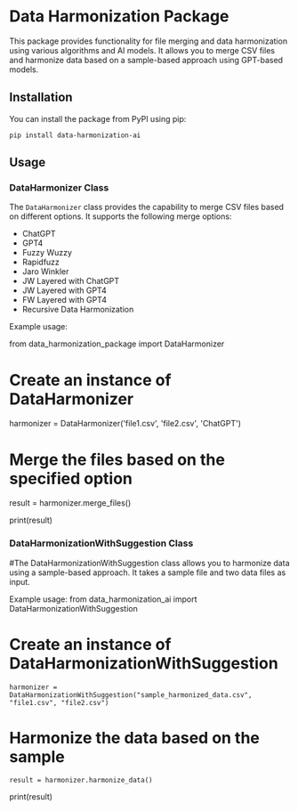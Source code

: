 # Data Harmonization Package

This package provides functionality for file merging and data harmonization using various algorithms and AI models.
It allows you to merge CSV files and harmonize data based on a sample-based approach using GPT-based models.

## Installation

You can install the package from PyPI using pip:

	pip install data-harmonization-ai


## Usage

### DataHarmonizer Class

The `DataHarmonizer` class provides the capability to merge CSV files based on different options.
It supports the following merge options:

- ChatGPT
- GPT4
- Fuzzy Wuzzy
- Rapidfuzz
- Jaro Winkler
- JW Layered with ChatGPT
- JW Layered with GPT4
- FW Layered with GPT4
- Recursive Data Harmonization

Example usage:

from data_harmonization_package import DataHarmonizer

# Create an instance of DataHarmonizer
harmonizer = DataHarmonizer('file1.csv', 'file2.csv', 'ChatGPT')

# Merge the files based on the specified option
result = harmonizer.merge_files()

print(result)

### DataHarmonizationWithSuggestion Class

#The DataHarmonizationWithSuggestion class allows you to harmonize data using a sample-based approach.
 It takes a sample file and two data files as input.

Example usage:
from data_harmonization_ai import DataHarmonizationWithSuggestion

# Create an instance of DataHarmonizationWithSuggestion
	harmonizer = DataHarmonizationWithSuggestion("sample_harmonized_data.csv", "file1.csv", "file2.csv")

# Harmonize the data based on the sample
	result = harmonizer.harmonize_data()

print(result)
